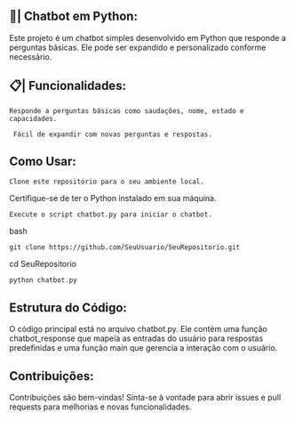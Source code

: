 ## 🤖| Chatbot em Python:
Este projeto é um chatbot simples desenvolvido em Python que responde a perguntas básicas. Ele pode ser expandido e personalizado conforme necessário.

## 📋| Funcionalidades: 
```
Responde a perguntas básicas como saudações, nome, estado e capacidades.
```

```
 Fácil de expandir com novas perguntas e respostas.

```
## Como Usar:
```
Clone este repositório para o seu ambiente local.
```
Certifique-se de ter o Python instalado em sua máquina.
```
Execute o script chatbot.py para iniciar o chatbot.
```
bash
```
git clone https://github.com/SeuUsuario/SeuRepositorio.git
```
cd SeuRepositorio
```
python chatbot.py
```
## Estrutura do Código:

O código principal está no arquivo chatbot.py. Ele contém uma função chatbot_response que mapeia as entradas do usuário para respostas predefinidas e uma função main que gerencia a interação com o usuário.

## Contribuições:
Contribuições são bem-vindas! Sinta-se à vontade para abrir issues e pull requests para melhorias e novas funcionalidades.
